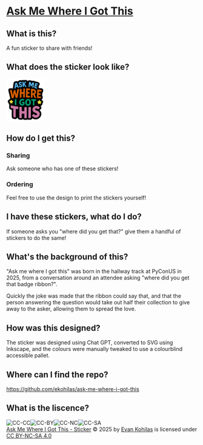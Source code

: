 # [Ask Me Where I Got This](https://askmewhereigotthis.com)

## What is this?
A fun sticker to share with friends!

## What does the sticker look like?
<img src="ask_me_where_i_got_this_sticker.svg" alt="sticker design" width="20%"/>

## How do I get this?

### Sharing
Ask someone who has one of these stickers!

### Ordering
<!-- TODO: Add affiliate link for easy printing -->
Feel free to use the design to print the stickers yourself!

## I have these stickers, what do I do?
If someone asks you "where did you get that?" give them a handful of stickers to do the same!

## What's the background of this?
"Ask me where I got this" was born in the hallway track at PyConUS in 2025, from a conversation around an attendee asking "where did you get that badge ribbon?".

Quickly the joke was made that the ribbon could say that, and that the person answering the question would take out half their collection to give away to the asker, allowing them to spread the love.

## How was this designed?
<!-- TODO: Add links to chat gpt conversation -->
<!-- TODO: Add link to colourblind pallet -->
The sticker was designed using Chat GPT, converted to SVG using Inkscape, and the colours were manually tweaked to use a colourblind accessible pallet.

## Where can I find the repo?
https://github.com/ekohilas/ask-me-where-i-got-this

## What is the liscence?
<img
src="https://mirrors.creativecommons.org/presskit/icons/cc.svg" alt="CC-CC" height="20" margin-left="2"/><img
src="https://mirrors.creativecommons.org/presskit/icons/by.svg" alt="CC-BY" height="20" margin-left="2"/><img
src="https://mirrors.creativecommons.org/presskit/icons/nc.svg" alt="CC-NC" height="20" margin-left="2"/><img
src="https://mirrors.creativecommons.org/presskit/icons/sa.svg" alt="CC-SA" height="20" margin-left="2"/>
<br>
<a href="askmewhereigotthis.com">Ask Me Where I Got This - Sticker</a> © 2025 by <a href="https://github.com/ekohilas">Evan Kohilas</a> is licensed under <a href="https://creativecommons.org/licenses/by-nc-sa/4.0/">CC BY-NC-SA 4.0</a>
